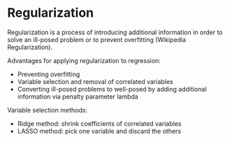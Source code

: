 # Regularization
Regularization is a process of introducing additional information in order to solve an ill-posed problem or to prevent overfitting (Wikipedia Regularization).

Advantages for applying regularization to regression:
- Preventing overfitting
- Variable selection and removal of correlated variables
- Converting ill-posed problems to well-posed by adding additional information via penalty parameter lambda

Variable selection methods:
- Ridge method: shrink coefficients of correlated variables 
- LASSO method: pick one variable and discard the others
